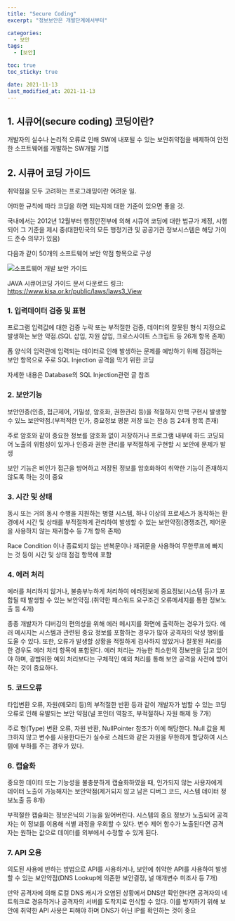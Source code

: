```yaml
---
title: "Secure Coding"
excerpt: "정보보안은 개발단계에서부터"

categories:
  - 보안
tags:
  - [보안]

toc: true
toc_sticky: true

date: 2021-11-13
last_modified_at: 2021-11-13
---
```


## 1. 시큐어(secure coding) 코딩이란?

개발자의 실수나 논리적 오류로 인해 SW에 내포될 수 있는 보안취약점을 배제하여 안전한 소프트웨어를 개발하는 SW개발 기법

## 2. 시큐어 코딩 가이드

취약점을 모두 고려하는 프로그래밍이란 어려운 일.

어떠한 규칙에 따라 코딩을 하면 되는지에 대한 기준이 있으면 좋을 것.

국내에서는 2012년 12월부터 행정안전부에 의해 시큐어 코딩에 대한 법규가 제정, 시행되어 그 기준을 제시 중(대한민국의 모든 행정기관 및 공공기관 정보시스템은 해당 가이드 준수 의무가 있음)

다음과 같이 50개의 소프트웨어 보안 약점 항목으로 구성

![소프트웨어 개발 보안 가이드](https://imghub.insilicogen.com/media/photos/127073038-91f2ab3c-600a-4dea-9c62-cbd2a05a20b9.png)

JAVA 시큐어코딩 가이드 문서 다운로드 링크: https://www.kisa.or.kr/public/laws/laws3_View

### 1. 입력데이터 검증 및 표현

프로그램 입력값에 대한 검증 누락 또는 부적절한 검증, 데이터의 잘못된 형식 지정으로 발생하는 보안 약점.(SQL 삽입, 자원 삽입, 크로스사이트 스크립트 등 26개 항목 존재)

폼 양식의 입력란에 입력되는 데이터로 인해 발생하는 문제를 예방하기 위해 점검하는 보안 항목으로 주로 SQL Injection 공격을 막기 위한 코딩

자세한 내용은 Database의 SQL Injection관련 글 참조

### 2. 보안기능

보안인증(인증, 접근제어, 기밀성, 암호화, 권한관리 등)을 적절하지 안헥 구현시 발생할 수 있느 보안약점.(부적적한 인가, 중요정보 평문 저장 또는 전송 등 24개 항목 존재)

주로 암호와 같이 중요한 정보를 암호화 없이 저장하거나 프로그램 내부에 하드 코딩되어 노출의 위험성이 있거나 인증과 권한 관리를 부적절하게 구현할 시 보안에 문제가 발생

보안 기능은 비인가 접근을 방어하고 저장된 정보를 암호화하여 취약한 기능이 존재하지 않도록 하는 것이 중요

### 3. 시간 및 상태

동시 또는 거의 동시 수행을 지원하는 병렬 시스템, 하나 이상의 프로세스가 동작하는 환경에서 시간 및 상태를 부적절하게 관리하여 발생할 수 있는 보안약점(경쟁조건, 제어문을 사용하지 않는 재귀함수 등 7개 항목 존재)

Race Condition 이나 종료되지 않는 반복문이나 재귀문을 사용하여 무한루프에 빠지는 것 등이 시간 및 상태 점검 항목에 포함

### 4. 에러 처리

에러를 처리하지 않거나, 불충부누하게 처리하여 에러정보에 중요정보(시스템 등)가 포함될 때 발생할 수 있는 보안약점.(취약한 패스워드 요구조건 오류메세지를 통한 정보노출 등 4개)

종종 개발자가 디버깅의 편의성을 위해 에러 메시지를 화면에 출력하는 경우가 있다. 에러 메시지는 시스템과 관련된 중요 정보를 포함하는 경우가 많아 공격자의 악성 행위를 도울 수 있다. 또한, 오류가 발생할 상황을 적절하게 검사하지 않았거나 잘못된 처리를 한 경우도 에러 처리 항목에 포함된다. 에러 처리는 가능한 최소한의 정보만을 담고 있어야 하며, 광범위한 예외 처리보다는 구체적인 예외 처리를 통해 보안 공격을 사전에 방어하는 것이 중요하다.

### 5. 코드오류

타입변환 오류, 자원(메모리 등)의 부적절한 반환 등과 같이 개발자가 범할 수 있는 코딩오류로 인해 유발되는 보안 약점(널 포인터 역참조, 부적절하나 자원 해제 등 7개)

주로 형(Type) 변환 오류, 자원 반환, NullPointer 참조가 이에 해당한다. Null 값을 체크하지 않고 변수를 사용한다든가 실수로 스레드와 같은 자원을 무한하게 할당하여 시스템에 부하를 주는 경우가 있다.

### 6. 캡슐화

중요한 데이터 또는 기능성을 불충분하게 캡슐화하였을 때, 인가되지 않는 사용자에게 데이터 노출이 가능해지는 보안약점(제거되지 않고 남은 디버그 코드, 시스템 데이터 정보노출 등 8개)

부적절한 캡슐화는 정보은닉의 기능을 잃어버린다. 시스템의 중요 정보가 노출되어 공격자는 이 정보를 이용해 식별 과정을 우회할 수 있다. 변수 제어 함수가 노출된다면 공격자는 원하는 값으로 데이터를 외부에서 수정할 수 있게 된다.

### 7. API 오용

의도된 사용에 반하는 방법으로 API를 사용하거나, 보안에 취약한 API를 사용하여 발생할 수 있는 보안약점(DNS Lookup에 의존한 보안결정, 널 매개변수 미조사 등 7개)

만약 공격자에 의해 로컬 DNS 캐시가 오염된 상황에서 DNS만 확인한다면 공격자의 네트워크로 경유하거나 공격자의 서버를 도착지로 인식할 수 있다. 이를 방지하기 위해 보안에 취약한 API 사용은 피해야 하며 DNS가 아닌 IP를 확인하는 것이 중요
